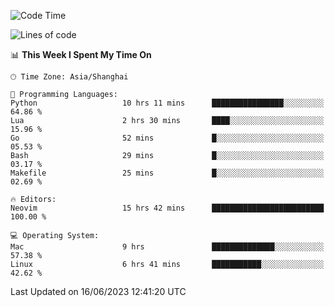<!--START_SECTION:waka-->
![Code Time](http://img.shields.io/badge/Code%20Time-1%2C404%20hrs%2055%20mins-blue)

![Lines of code](https://img.shields.io/badge/From%20Hello%20World%20I%27ve%20Written-261.7%20thousand%20lines%20of%20code-blue)

📊 **This Week I Spent My Time On** 

```text
🕑︎ Time Zone: Asia/Shanghai

💬 Programming Languages: 
Python                   10 hrs 11 mins      ████████████████░░░░░░░░░   64.86 % 
Lua                      2 hrs 30 mins       ████░░░░░░░░░░░░░░░░░░░░░   15.96 % 
Go                       52 mins             █░░░░░░░░░░░░░░░░░░░░░░░░   05.53 % 
Bash                     29 mins             █░░░░░░░░░░░░░░░░░░░░░░░░   03.17 % 
Makefile                 25 mins             █░░░░░░░░░░░░░░░░░░░░░░░░   02.69 % 

🔥 Editors: 
Neovim                   15 hrs 42 mins      █████████████████████████   100.00 % 

💻 Operating System: 
Mac                      9 hrs               ██████████████░░░░░░░░░░░   57.38 % 
Linux                    6 hrs 41 mins       ███████████░░░░░░░░░░░░░░   42.62 % 
```


 Last Updated on 16/06/2023 12:41:20 UTC
<!--END_SECTION:waka-->
